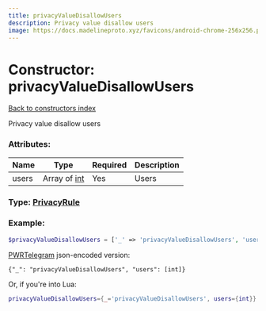 ```yaml
---
title: privacyValueDisallowUsers
description: Privacy value disallow users
image: https://docs.madelineproto.xyz/favicons/android-chrome-256x256.png
---
```

# Constructor: privacyValueDisallowUsers  
[Back to constructors index](index.md)



Privacy value disallow users

### Attributes:

| Name     |    Type       | Required | Description |
|----------|---------------|----------|-------------|
|users|Array of [int](../types/int.md) | Yes|Users|



### Type: [PrivacyRule](../types/PrivacyRule.md)


### Example:

```php
$privacyValueDisallowUsers = ['_' => 'privacyValueDisallowUsers', 'users' => [int, int]];
```  

[PWRTelegram](https://pwrtelegram.xyz) json-encoded version:

```
{"_": "privacyValueDisallowUsers", "users": [int]}
```


Or, if you're into Lua:

```lua
privacyValueDisallowUsers={_='privacyValueDisallowUsers', users={int}}

```


